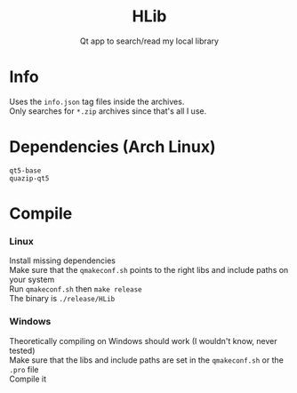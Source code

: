 <h1 align="center"> HLib </h1>
<p align="center">Qt app to search/read my local library</p>

# Info
Uses the ```info.json``` tag files inside the archives. <br>
Only searches for ```*.zip``` archives since that's all I use. <br>

# Dependencies (Arch Linux)
```qt5-base``` <br>
```quazip-qt5``` <br>

# Compile

### Linux
Install missing dependencies <br>
Make sure that the ```qmakeconf.sh``` points to the right libs and include paths on your system <br>
Run ```qmakeconf.sh``` then ```make release``` <br>
The binary is ```./release/HLib```

### Windows
Theoretically compiling on Windows should work (I wouldn't know, never tested) <br>
Make sure that the libs and include paths are set in the ```qmakeconf.sh``` or the ```.pro``` file <br>
Compile it

